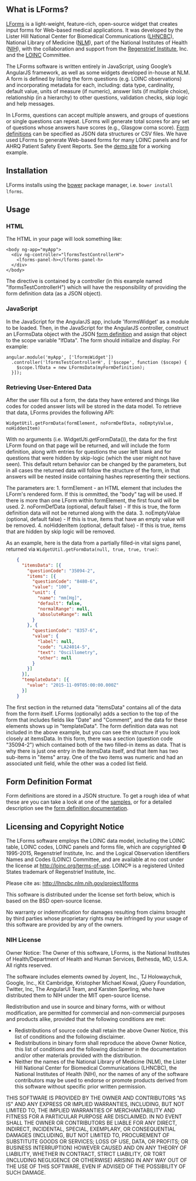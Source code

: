 ## What is LForms?

[LForms](https://lhncbc.nlm.nih.gov/project/lforms) is a light-weight,
feature-rich, open-source widget that creates input forms for Web-based medical
applications. It was developed by the Lister Hill National Center for Biomedical
Communications ([LHNCBC](https://lhncbc.nlm.nih.gov)), National Library of
Medicine ([NLM](https://www.nlm.nih.gov)),  part of the National Institutes of
Health ([NIH](https://www.nih.gov)), with the collaboration and support from the
[Regenstrief Institute](https://www.regenstrief.org/), Inc. and the
[LOINC](https://loinc.org/) Committee.

The LForms software is written entirely in JavaScript, using Google’s AngularJS
framework, as well as some widgets developed in-house at NLM. A form is defined
by listing the form questions (e.g. LOINC observations) and incorporating
metadata for each, including: data type, cardinality, default value, units of
measure (if numeric), answer lists (if multiple choice), relationship (in a
hierarchy) to other questions, validation checks, skip logic and help messages.

In LForms, questions can accept multiple answers, and groups of questions or
single questions can repeat. LForms will generate total scores for any set of
questions whose answers have scores (e.g., Glasgow coma score). <a
href="#formdef">Form definitions</a> can be specified as JSON data structures or
CSV files. We have used LForms to generate Web-based forms for many LOINC panels
and for AHRQ Patient Safety Event Reports.  See the [demo
site](https://lforms-demo.nlm.nih.gov) for a working example.

## Installation
LForms installs using the [bower](http://bower.io) package manager, i.e. `bower
install lforms`.

## Usage

### HTML

The HTML in your page will look something like:

    <body ng-app="myApp">
      <div ng-controller="lformsTestControllerH">
        <lforms-panel-h></lforms-panel-h>
      </div>
    </body>

The directive is contained by a controller (in this example named
"lformsTestControllerH") which will have the responsibility of providing the
form definition data (as a JSON object).

### JavaScript

In the JavaScript for the AngularJS app, include 'lformsWidget' as a module to
be loaded. Then, in the JavaScript for the AngularJS controller, construct an
LFormsData object with the JSON [form definition](#formdef) and assign that
object to the scope variable "lfData".  The form should initialize and display.
For example:

    angular.module('myApp', ['lformsWidget'])
      .controller('lformsTestControllerH', ['$scope', function ($scope) {
        $scope.lfData = new LFormsData(myFormDefinition);
      }]);

### Retrieving User-Entered Data

After the user fills out a form, the data they have entered and things like
codes for coded answer lists will be stored in the data model.  To retrieve that
data, LForms provides the following API:

    WidgetUtil.getFormData(formElement, noFormDefData, noEmptyValue, noHiddenItem)

With no arguments (i.e. WidgetUti.getFormData()), the data for the first LForm
found on that page will be returned, and will include the form definition,
along with entries for questions the user left blank and for questions that were
hidden by skip-logic (which the user might not have seen).  This default return
behavior can be changed by the parameters, but in all cases the returned data
will follow the structure of the form, in that answers will be nested inside
containing hashes representing their sections.

The parameters are:
    1. formElement - an HTML element that includes the LForm's rendered form. If
       this is ommitted, the "body" tag will be used.  If there is more than one
       LForm within formElement, the first found will be used.
    2. noFormDefData (optional, default false) - If this is true, the form
       definition data will not be returned along with the data.
    3. noEmptyValue (optional, default false) - If this is true, items that have
       an empty value will be removed.
    4. noHiddenItem (optional, default false) - If this is true, items that are
       hidden by skip logic will be removed.

As an example, here is the data from a partially filled-in vital signs panel,
returned via `WidgetUtil.getFormData(null, true, true, true)`:

```json
    {
      "itemsData": [{
        "questionCode": "35094-2",
        "items": [{
          "questionCode": "8480-6",
          "value": "100",
          "unit": {
            "name": "mm[Hg]",
            "default": false,
            "normalRange": null,
            "absoluteRange": null
          }
        }, {
          "questionCode": "8357-6",
          "value": {
            "label": null,
            "code": "LA24014-5",
            "text": "Oscillometry",
            "other": null
          }
        }]
      }],
      "templateData": [{
        "value": "2015-11-09T05:00:00.000Z"
      }]
    }
```

The first section in the returned data "itemsData" contains all of the data from
the form itself.  LForms (optionally) adds a section to the top of the form that
includes fields like "Date" and "Comment", and the data for these elements shows
up in "templateData".  The form definition data was not included in the above
example, but you can see the structure if you look closely at itemsData.  In
this form, there was a section (question code "35094-2") which contained both of
the two filled-in items as data.  That is why there is just one entry in the
itemsData itself, and that item has two sub-items in "items" array.  One of the
two items was numeric and had an associated unit field, while the other was a
coded list field.

## <a name="formdef"></a>Form Definition Format

Form definitions are stored in a JSON structure.  To get a rough idea of what
these are you can take a look at one of the
[samples](app/scripts/lib/sample-data.js), or for a detailed description see the
[form definition documentation](form_definition.md).

## Licensing and Copyright Notice
The LForms software employs the LOINC data model, including the LOINC table,
LOINC codes, LOINC panels and forms file, which are copyrighted © 1995-2015,
Regenstrief Institute, Inc. and the Logical Observation Identifiers Names and
Codes (LOINC) Committee, and are available at no cost under the license at
http://loinc.org/terms-of-use. LOINC® is a registered United States trademark of
Regenstrief Institute, Inc.

Please cite as: http://lhncbc.nlm.nih.gov/project/lforms

This software is distributed under the license set forth below, which is based
on the BSD open-source license.

No warranty or indemnification for damages resulting from claims brought by
third parties whose proprietary rights may be infringed by your usage of this
software are provided by any of the owners.

### NIH License
Owner Notice: The Owner of this software, LForms, is the National Institutes of
Health/Department of Health and Human Services, Bethesda, MD, U.S.A. All rights
reserved.

The software includes elements owned by Joyent, Inc., TJ Holowaychuk, Google,
Inc., Kit Cambridge, Kristopher Michael Kowal, jQuery Foundation, Twitter, Inc,
The AngularUI Team, and Karsten Sperling, who have distributed them to NIH under
the MIT open-source license.

Redistribution and use in source and binary forms, with or without modification,
are permitted for commercial and non-commercial purposes and products alike,
provided that the following conditions are met:
* Redistributions of source code shall retain the above Owner Notice, this list
of conditions and the following disclaimer.
* Redistributions in binary form shall reproduce the above Owner Notice, this
list of conditions and the following disclaimer in the documentation and/or
other materials provided with the distribution.
* Neither the names of the National Library of Medicine (NLM), the Lister Hill
National Center for Biomedical Communications (LHNCBC), the National
Institutes of Health (NIH), nor the names of any of the software contributors
may be used to endorse or promote products derived from this software without
specific prior written permission.

THIS SOFTWARE IS PROVIDED BY THE OWNER AND CONTRIBUTORS "AS IS" AND ANY EXPRESS
OR IMPLIED WARRANTIES, INCLUDING, BUT NOT LIMITED TO, THE IMPLIED WARRANTIES OF
MERCHANTABILITY AND FITNESS FOR A PARTICULAR PURPOSE ARE DISCLAIMED. IN NO EVENT
SHALL THE OWNER OR CONTRIBUTORS BE LIABLE FOR ANY DIRECT, INDIRECT, INCIDENTAL,
SPECIAL, EXEMPLARY, OR CONSEQUENTIAL DAMAGES (INCLUDING, BUT NOT LIMITED TO,
PROCUREMENT OF SUBSTITUTE GOODS OR SERVICES; LOSS OF USE, DATA, OR PROFITS; OR
BUSINESS INTERRUPTION) HOWEVER CAUSED AND ON ANY THEORY OF LIABILITY, WHETHER IN
CONTRACT, STRICT LIABILITY, OR TORT (INCLUDING NEGLIGENCE OR OTHERWISE) ARISING
IN ANY WAY OUT OF THE USE OF THIS SOFTWARE, EVEN IF ADVISED OF THE POSSIBILITY
OF SUCH DAMAGE.


